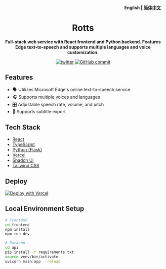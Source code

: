 <h4 align="right"><strong>English</strong> | <a href="https://github.com/yikZero/Rotts/blob/main/README_CN.md">简体中文</a></h4>
<h1 align="center">Rotts</h1>

<p align="center"><strong>Full-stack web service with React frontend and Python backend. Features Edge text-to-speech and supports multiple languages and voice customization.</strong></p>

<div align="center">
    <a href="https://twitter.com/yikZero" target="_blank">
    <img alt="twitter" src="https://img.shields.io/badge/follow-yikZero-blue?logo=Twitter"></a>
    <a href="https://github.com/yikZero/Rotts/blob/main/LICENSE" target="_blank">
    <img alt="GitHub commit" src="https://img.shields.io/github/license/yikZero/Rotts"></a>
</div>

## Features

- 🗣️ Utilizes Microsoft Edge's online text-to-speech service
- 🎧 Supports multiple voices and languages
- 🎛️ Adjustable speech rate, volume, and pitch
- 📜 Supports subtitle export

## Tech Stack

- [React](https://react.dev/)
- [TypeScript](https://www.typescriptlang.org/)
- [Python (Flask)](https://flask.palletsprojects.com/)
- [Vercel](https://vercel.com/)
- [Shadcn UI](https://ui.shadcn.com/)
- [Tailwind CSS](https://tailwindcss.com/)

## Deploy

[![Deploy with Vercel](https://vercel.com/button)](https://vercel.com/new/clone?repository-url=https%3A%2F%2Fgithub.com%2FyikZero%2FRotts&project-name=rotts&repository-name=rotts)

## Local Environment Setup

```bash
# Frontend
cd frontend
npm install
npm run dev

# Backend
cd api
pip install -r requirements.txt
source venv/bin/activate
uvicorn main:app --reload